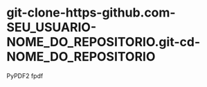 # git-clone-https-github.com-SEU_USUARIO-NOME_DO_REPOSITORIO.git-cd-NOME_DO_REPOSITORIO
PyPDF2 fpdf
